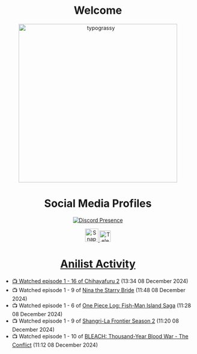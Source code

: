<div align="center">

# Welcome
<a href="https://github.com/kawarimidoll/typograssy">
    <img alt="typograssy" src="https://typograssy.deno.dev/api?text=%E3%82%88%E3%81%86%E3%81%93%E3%81%9D%E3%81%BF%E3%81%AA%E3%81%95%E3%82%93%20-%20Sheby--&&l0=none&l1=82d9d0&l2=027353&l3=038c4c&l4=01402e&bg=none&frame=none&speed=100&comment=" width="421.99">
</a>

</div>

<div align="center">

# Social Media Profiles

[![Discord Presence](https://lanyard.cnrad.dev/api/612532963938271232)](https://discord.com/users/612532963938271232)


<a href="https://www.snapchat.com/add/a.sheby" title="Snapchat Profile">
    <img src="https://www.freepnglogos.com/uploads/snapchat-logo-png-0.png" width="35" alt="Snapchat Logo" />


<a href="https://t.me/ASheby" title="Telegram Profile">
    <img src="https://www.freepnglogos.com/uploads/telegram-logo-png-0.png" width="30" alt="Telegram Logo" />


</div>

<div align="center">

# Anilist Activity

</div>

<!-- ANILIST_ACTIVITY:start -->

-   📺 Watched episode 1 - 16 of [Chihayafuru 2](https://anilist.co/anime/14397) (13:34 08 December 2024)
-   📺 Watched episode 1 - 9 of [Nina the Starry Bride](https://anilist.co/anime/171038) (11:48 08 December 2024)
-   📺 Watched episode 1 - 6 of [One Piece Log: Fish-Man Island Saga](https://anilist.co/anime/183423) (11:28 08 December 2024)
-   📺 Watched episode 1 - 9 of [Shangri-La Frontier Season 2](https://anilist.co/anime/176508) (11:20 08 December 2024)
-   📺 Watched episode 1 - 10 of [BLEACH: Thousand-Year Blood War - The Conflict](https://anilist.co/anime/169755) (11:12 08 December 2024)

<!-- ANILIST_ACTIVITY:end -->
